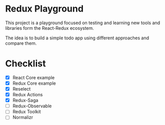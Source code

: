 # Redux Playground

This project is a playground focused on testing and learning
new tools and libraries form the React-Redux ecosystem.

The idea is to build a simple todo app using different approaches and compare them.

# Checklist
- [x] React Core example
- [x] Redux Core example
- [x] Reselect
- [x] Redux Actions
- [x] Redux-Saga
- [ ] Redux-Observable
- [ ] Redux Toolkit
- [ ] Normalizr
